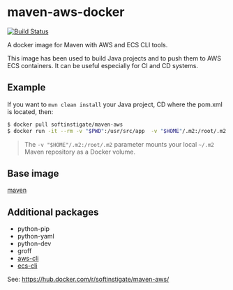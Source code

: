 # maven-aws-docker

[![Build Status](https://travis-ci.org/SoftInstigate/maven-aws-docker.svg?branch=master)](https://travis-ci.org/SoftInstigate/maven-aws-docker)

A docker image for Maven with AWS and ECS CLI tools.

This image has been used to build Java projects and to push them to AWS ECS containers. It can be useful especially for CI and CD systems.

## Example ##

If you want to `mvn clean install` your Java project, CD where the pom.xml is located, then:

```bash
$ docker pull softinstigate/maven-aws
$ docker run -it --rm -v "$PWD":/usr/src/app  -v "$HOME"/.m2:/root/.m2 -w /usr/src/app softinstigate/maven-aws clean install
```

> The `-v "$HOME"/.m2:/root/.m2` parameter mounts your local `~/.m2` Maven repository as a Docker volume.

## Base image ##

[maven](https://hub.docker.com/r/library/maven/)

## Additional packages ##

 - python-pip
 - python-yaml
 - python-dev
 - groff
 - [aws-cli](http://docs.aws.amazon.com/cli/latest/userguide/cli-chap-welcome.html)
 - [ecs-cli](http://docs.aws.amazon.com/AmazonECS/latest/developerguide/ECS_CLI.html)

See: https://hub.docker.com/r/softinstigate/maven-aws/
